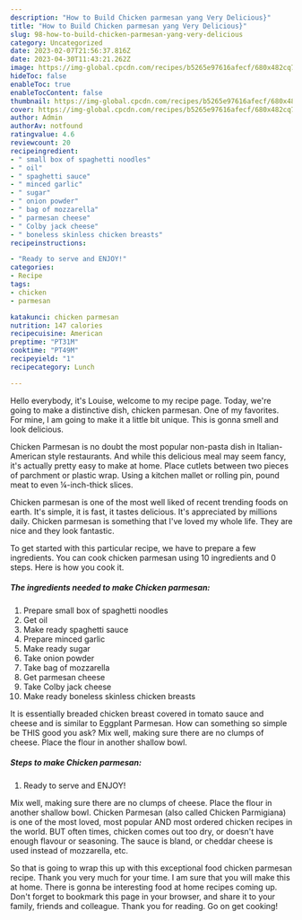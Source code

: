 ```yaml
---
description: "How to Build Chicken parmesan yang Very Delicious}"
title: "How to Build Chicken parmesan yang Very Delicious}"
slug: 98-how-to-build-chicken-parmesan-yang-very-delicious
category: Uncategorized
date: 2023-02-07T21:56:37.816Z
date: 2023-04-30T11:43:21.262Z
image: https://img-global.cpcdn.com/recipes/b5265e97616afecf/680x482cq70/chicken-parmesan-recipe-main-photo.jpg
hideToc: false
enableToc: true
enableTocContent: false
thumbnail: https://img-global.cpcdn.com/recipes/b5265e97616afecf/680x482cq70/chicken-parmesan-recipe-main-photo.jpg
cover: https://img-global.cpcdn.com/recipes/b5265e97616afecf/680x482cq70/chicken-parmesan-recipe-main-photo.jpg
author: Admin
authorAv: notfound
ratingvalue: 4.6
reviewcount: 20
recipeingredient:
- " small box of spaghetti noodles"
- " oil"
- " spaghetti sauce"
- " minced garlic"
- " sugar"
- " onion powder"
- " bag of mozzarella"
- " parmesan cheese"
- " Colby jack cheese"
- " boneless skinless chicken breasts"
recipeinstructions:

- "Ready to serve and ENJOY!"
categories:
- Recipe
tags:
- chicken
- parmesan

katakunci: chicken parmesan 
nutrition: 147 calories
recipecuisine: American
preptime: "PT31M"
cooktime: "PT49M"
recipeyield: "1"
recipecategory: Lunch

---
```



Hello everybody, it's Louise, welcome to my recipe page. Today, we're going to make a distinctive dish, chicken parmesan. One of my favorites. For mine, I am going to make it a little bit unique. This is gonna smell and look delicious.

Chicken Parmesan is no doubt the most popular non-pasta dish in Italian-American style restaurants. And while this delicious meal may seem fancy, it&#39;s actually pretty easy to make at home. Place cutlets between two pieces of parchment or plastic wrap. Using a kitchen mallet or rolling pin, pound meat to even ¼-inch-thick slices.

Chicken parmesan is one of the most well liked of recent trending foods on earth. It's simple, it is fast, it tastes delicious. It's appreciated by millions daily. Chicken parmesan is something that I've loved my whole life. They are nice and they look fantastic.


To get started with this particular recipe, we have to prepare a few ingredients. You can cook chicken parmesan using 10 ingredients and 0 steps. Here is how you cook it.

<!--inarticleads1-->

##### The ingredients needed to make Chicken parmesan:

1. Prepare  small box of spaghetti noodles
1. Get  oil
1. Make ready  spaghetti sauce
1. Prepare  minced garlic
1. Make ready  sugar
1. Take  onion powder
1. Take  bag of mozzarella
1. Get  parmesan cheese
1. Take  Colby jack cheese
1. Make ready  boneless skinless chicken breasts


It is essentially breaded chicken breast covered in tomato sauce and cheese and is similar to Eggplant Parmesan. How can something so simple be THIS good you ask? Mix well, making sure there are no clumps of cheese. Place the flour in another shallow bowl. 

<!--inarticleads2-->

##### Steps to make Chicken parmesan:


1. Ready to serve and ENJOY!

Mix well, making sure there are no clumps of cheese. Place the flour in another shallow bowl. Chicken Parmesan (also called Chicken Parmigiana) is one of the most loved, most popular AND most ordered chicken recipes in the world. BUT often times, chicken comes out too dry, or doesn&#39;t have enough flavour or seasoning. The sauce is bland, or cheddar cheese is used instead of mozzarella, etc. 

So that is going to wrap this up with this exceptional food chicken parmesan recipe. Thank you very much for your time. I am sure that you will make this at home. There is gonna be interesting food at home recipes coming up. Don't forget to bookmark this page in your browser, and share it to your family, friends and colleague. Thank you for reading. Go on get cooking!
